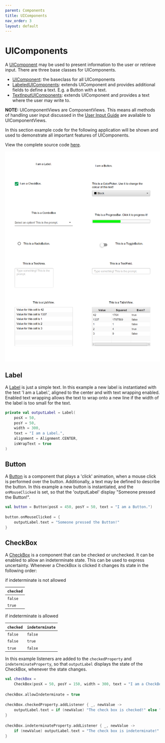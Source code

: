 ```yaml
---
parent: Components 
title: UIComponents 
nav_order: 3 
layout: default
---
```


[UIComp]: https://tudo-aqua.github.io/bgw/kotlin-docs/bgw-core/tools.aqua.bgw.components.uicomponents/-u-i-component/index.html

[LUIComp]: https://tudo-aqua.github.io/bgw/kotlin-docs/bgw-core/tools.aqua.bgw.components.uicomponents/-labeled-u-i-component/index.html

[TIUIComp]: https://tudo-aqua.github.io/bgw/kotlin-docs/bgw-core/tools.aqua.bgw.components.uicomponents/-text-input-u-i-component/index.html

[UserInput]: https://tudo-aqua.github.io/bgw/concepts/user-input/UserInput.html

[LabelDoc]: https://tudo-aqua.github.io/bgw/kotlin-docs/bgw-core/tools.aqua.bgw.components.uicomponents/-label/index.html

# UIComponents

A [UIComponent][UIComp] may be used to present information to the user or retrieve input. There are three base classes
for UIComponents.

- [UIComponent][UIComp]: the baseclass for all UIComponents
- [LabeledUIComponents][LUIComp]: extends UIComponent and provides additional fields to define a text. E.g. a Button
  with a text.
- [TextInputUIComponents][TIUIComp]: extends UIComponent and provides a text where the user may write to.

**NOTE:** UIComponentViews are ComponentViews. This means all methods of handling user input discussed in the
[User Input Guide][UserInput] are available to UIComponentViews.

In this section example code for the following application will be shown and used to demonstrate all important features
of UIComponents.

View the complete source code [here]().

![image](docs/components/uicomponents/visualguide.png)

## Label

A [Label][LabelDoc] is just a simple text. In this example a new label is instantiated with the text 'I am a Label.',
aligned to the center and with text wrapping enabled. Enabled text wrapping allows the text to wrap onto a new line if
the width of the label is too small for the text.

````kotlin
private val outputLabel = Label(
	posX = 50,
	posY = 50,
	width = 300,
	text = "I am a Label.",
	alignment = Alignment.CENTER,
	isWrapText = true
)
````

[ButtonDoc]: https://tudo-aqua.github.io/bgw/kotlin-docs/bgw-core/tools.aqua.bgw.components.uicomponents/-button/index.html

## Button

A [Button][ButtonDoc] is a component that plays a 'click' animation, when a mouse click is performed over the button.
Additionally, a text may be defined to describe the button. In this example a new button is instantiated, and the ``
onMouseClicked`` is set, so that the 'outputLabel' display "Someone pressed the Button!".

````kotlin
val button = Button(posX = 450, posY = 50, text = "I am a Button.")

button.onMouseClicked = {
	outputLabel.text = "Someone pressed the Button!"
}

````

[CheckBoxDoc]: https://tudo-aqua.github.io/bgw/kotlin-docs/bgw-core/tools.aqua.bgw.components.uicomponents/-check-box/index.html

## CheckBox

A [CheckBox][CheckBoxDoc] is a component that can be checked or unchecked. It can be enabled to allow an indeterminate
state. This can be used to express uncertainty. Whenever a CheckBox is clicked it changes its state in the following
order:

if indeterminate is not allowed

| ``checked``  |
| ------------ |
| ``false``    |
| ``true``     |

if indeterminate is allowed

| ``checked``  | ``indeterminate`` |
| ------------ | ----------------- |
| ``false``    | ``false``         |
| ``false``    | ``true``          |
| ``true``     | ``false``         |

In this example listeners are added to the ``checkedProperty`` and ``indeterminateProperty``, so that
``outputLabel`` displays the state of the CheckBox, whenever the state changes.

````kotlin
val checkBox =
	CheckBox(posX = 50, posY = 150, width = 300, text = "I am a CheckBox.", alignment = Alignment.CENTER_LEFT)

checkBox.allowIndeterminate = true

checkBox.checkedProperty.addListener { _, newValue ->
	outputLabel.text = if (newValue) "The check box is checked!" else "The check box is unchecked!"
}

checkBox.indeterminateProperty.addListener { _, newValue ->
	if (newValue) outputLabel.text = "The check box is indeterminate!"
}
````



